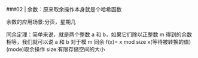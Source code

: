 ###02 | 余数：原来取余操作本身就是个哈希函数

余数的应用场景:分页，星期几

同余定理：简单来说，就是两个整数 a 和 b，如果它们除以正整数 m 得到的余数相等，我们就可以说 a 和 b 对于模 m 同余
f(x)= x mod size  x(等待被转换的值)  (mode)取余操作 size:有限存储空间的大小
